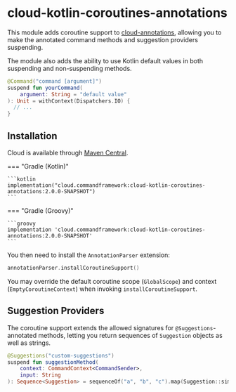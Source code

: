 # cloud-kotlin-coroutines-annotations

This module adds coroutine support to [cloud-annotations](../annotations/index.md), allowing you to make
the annotated command methods and suggestion providers suspending.

The module also adds the ability to use Kotlin default values in both suspending and non-suspending methods.

```kotlin title="Example of a suspending command method"
@Command("command [argument]")
suspend fun yourCommand(
    argument: String = "default value"
): Unit = withContext(Dispatchers.IO) {
  // ...
}
```

## Installation

Cloud is available through [Maven Central](https://central.sonatype.com/artifact/cloud.commandframework/cloud-kotlin-coroutines-annotations).

<!-- prettier-ignore -->
=== "Gradle (Kotlin)"

    ```kotlin
    implementation("cloud.commandframework:cloud-kotlin-coroutines-annotations:2.0.0-SNAPSHOT")
    ```

=== "Gradle (Groovy)"

    ```groovy
    implementation 'cloud.commandframework:cloud-kotlin-coroutines-annotations:2.0.0-SNAPSHOT'
    ```

You then need to install the `AnnotationParser` extension:

```kotlin
annotationParser.installCoroutineSupport()
```

You may override the default coroutine scope (`GlobalScope`) and context (`EmptyCoroutineContext`)
when invoking `installCoroutineSupport`.

## Suggestion Providers

The coroutine support extends the allowed signatures for `@Suggestions`-annotated methods, letting you return
sequences of `Suggestion` objects as well as strings.

```kotlin title="Example of a suspending suggestion provider"
@Suggestions("custom-suggestions")
suspend fun suggestionMethod(
    context: CommandContext<CommandSender>,
    input: String
): Sequence<Suggestion> = sequenceOf("a", "b", "c").map(Suggestion::simple)
```

